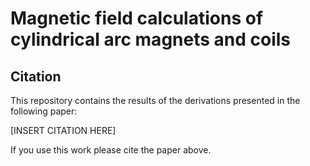 # Magnetic field calculations of cylindrical arc magnets and coils

## Citation

This repository contains the results of the derivations presented in the following paper:

[INSERT CITATION HERE]

If you use this work please cite the paper above.

